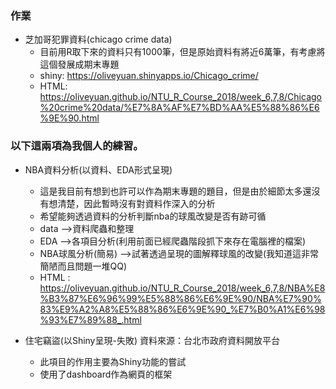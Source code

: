 ### 作業
- 芝加哥犯罪資料(chicago crime data)
  * 目前用R取下來的資料只有1000筆，但是原始資料有將近6萬筆，有考慮將這個發展成期末專題
  * shiny: https://oliveyuan.shinyapps.io/Chicago_crime/
  * HTML: https://oliveyuan.github.io/NTU_R_Course_2018/week_6,7,8/Chicago%20crime%20data/%E7%8A%AF%E7%BD%AA%E5%88%86%E6%9E%90.html
### 以下這兩項為我個人的練習。
- NBA資料分析(以資料、EDA形式呈現)
  * 這是我目前有想到也許可以作為期末專題的題目，但是由於細節太多還沒有想清楚，因此暫時沒有對資料作深入的分析
  * 希望能夠透過資料的分析判斷nba的球風改變是否有跡可循
  * data -->資料爬蟲和整理
  * EDA -->各項目分析(利用前面已經爬蟲階段抓下來存在電腦裡的檔案)
  * NBA球風分析(簡易) -->試著透過呈現的圖解釋球風的改變(我知道這非常簡陋而且問題一堆QQ)
  * HTML : https://oliveyuan.github.io/NTU_R_Course_2018/week_6,7,8/NBA%E8%B3%87%E6%96%99%E5%88%86%E6%9E%90/NBA%E7%90%83%E9%A2%A8%E5%88%86%E6%9E%90_%E7%B0%A1%E6%98%93%E7%89%88_.html

- 住宅竊盜(以Shiny呈現-失敗)
  資料來源：台北市政府資料開放平台
  * 此項目的作用主要為Shiny功能的嘗試
  * 使用了dashboard作為網頁的框架

